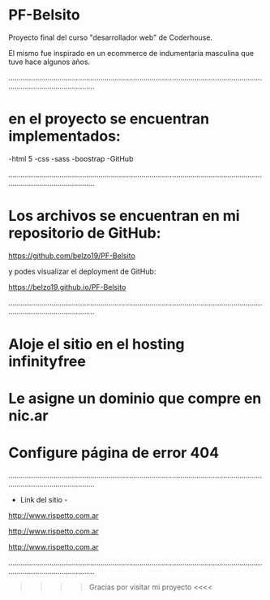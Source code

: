 # PF-Belsito

Proyecto final del curso "desarrollador web" de Coderhouse.

El mismo fue inspirado en un ecommerce de indumentaria masculina que tuve hace algunos años.

......................................................................................................................................................................

# en el proyecto se encuentran implementados:

-html 5
-css
-sass
-boostrap
-GitHub

......................................................................................................................................................................

# Los archivos se encuentran en mi repositorio de GitHub:

https://github.com/belzo19/PF-Belsito

y podes visualizar el deployment de GitHub:

https://belzo19.github.io/PF-Belsito

......................................................................................................................................................................
      
# Aloje el sitio en el hosting infinityfree
 
# Le asigne un dominio que compre en nic.ar

# Configure página de error 404

......................................................................................................................................................................

- Link del sitio -

http://www.rispetto.com.ar

http://www.rispetto.com.ar

http://www.rispetto.com.ar

......................................................................................................................................................................

>>>> Gracias por visitar mi proyecto <<<<
